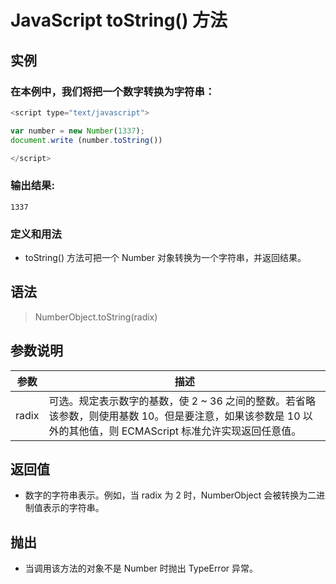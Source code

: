 <!--
 * @Autor: za-wangxuezhong
 * @Date: 2020-10-08 17:07:55
 * @LastEditors: za-wangxuezhong
 * @LastEditTime: 2020-11-23 20:21:01
 * @Description:
 * @ToDo:
 * @JiraID: SOMPO-
-->
<!-- es5 -->
<!-- Num -->
# JavaScript toString() 方法
## 实例

### 在本例中，我们将把一个数字转换为字符串：
```JavaScript
<script type="text/javascript">

var number = new Number(1337);
document.write (number.toString())

</script>
```
### 输出结果:
```
1337
```
### 定义和用法
- toString() 方法可把一个 Number 对象转换为一个字符串，并返回结果。

## 语法

> NumberObject.toString(radix)

## 参数说明
|参数|描述|
|-|-|
|radix|	可选。规定表示数字的基数，使 2 ~ 36 之间的整数。若省略该参数，则使用基数 10。但是要注意，如果该参数是 10 以外的其他值，则 ECMAScript 标准允许实现返回任意值。|

## 返回值

- 数字的字符串表示。例如，当 radix 为 2 时，NumberObject 会被转换为二进制值表示的字符串。

## 抛出
- 当调用该方法的对象不是 Number 时抛出 TypeError 异常。

<br/>

<div style="display:none">
toString()
</div>



